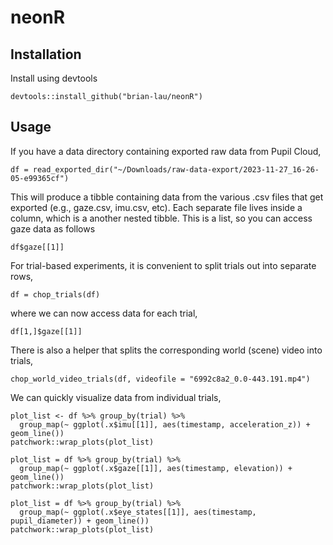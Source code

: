 # neonR

## Installation
Install using devtools
```
devtools::install_github("brian-lau/neonR")
```

## Usage
If you have a data directory containing exported raw data from Pupil Cloud,
```
df = read_exported_dir("~/Downloads/raw-data-export/2023-11-27_16-26-05-e99365cf")
```
This will produce a tibble containing data from the various .csv files that get exported (e.g., gaze.csv, imu.csv, etc). Each separate file lives inside a column, which is a another nested tibble. This is a list, so you can access gaze data as follows
```
df$gaze[[1]]
```

For trial-based experiments, it is convenient to split trials out into separate rows,
```
df = chop_trials(df)
```
where we can now access data for each trial,
```
df[1,]$gaze[[1]]
```

There is also a helper that splits the corresponding world (scene) video into trials,
```
chop_world_video_trials(df, videofile = "6992c8a2_0.0-443.191.mp4")
```

We can quickly visualize data from individual trials,
```
plot_list <- df %>% group_by(trial) %>%
  group_map(~ ggplot(.x$imu[[1]], aes(timestamp, acceleration_z)) + geom_line())
patchwork::wrap_plots(plot_list)

plot_list = df %>% group_by(trial) %>%
  group_map(~ ggplot(.x$gaze[[1]], aes(timestamp, elevation)) + geom_line())
patchwork::wrap_plots(plot_list)

plot_list = df %>% group_by(trial) %>%
  group_map(~ ggplot(.x$eye_states[[1]], aes(timestamp, pupil_diameter)) + geom_line())
patchwork::wrap_plots(plot_list)
```
